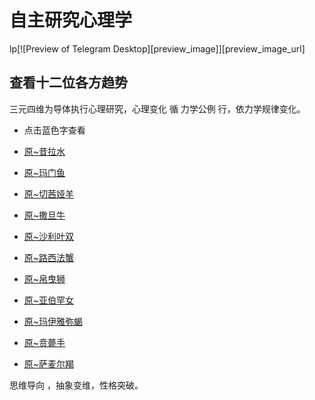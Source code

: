 # 自主研究心理学
lp[![Preview of Telegram Desktop][preview_image]][preview_image_url]

## 查看十二位各方趋势

三元四维为导体执行心理研究，心理变化 循 力学公例 行，依力学规律变化。
* 点击蓝色字查看

* [原~昔拉水](https://github.com/txsrht886/Water-bottle) 
* [ 原~玛门鱼](https://telegram.org/dl/desktop/mac)
* [原~切茜娅羊](https://github.com/txsrht886/Aries)
* [原~撒旦牛](https://github.com/txsrht886/Taurus) 
* [原~沙利叶双](https://github.com/txsrht886/Gemini)
* [原~路西法蟹](https://github.com/txsrht886/Cancer)
* [原~帛曳狮](https://github.com/txsrht886/Leo)
* [原~亚伯罕女](https://github.com/txsrht886/Virgo)
* [原~玛伊雅弥蝎](https://github.com/txsrht886/Scorpio)
* [原~贲薨手](https://github.com/txsrht886/Sagittarius)
* [原~萨麦尔羯](https://github.com/txsrht886/Capricorn)

 思维导向 ，抽象变维，性格突破。
